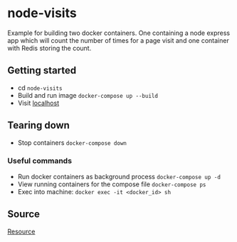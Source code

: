 # node-visits

Example for building two docker containers. One containing a node express app which will count the number of times for a page visit and one container with Redis storing the count.

## Getting started

- cd `node-visits`
- Build and run image `docker-compose up --build`
- Visit [localhost](http://localhost:4001/)

## Tearing down

- Stop containers `docker-compose down`

### Useful commands

- Run docker containers as background process `docker-compose up -d`
- View running containers for the compose file `docker-compose ps`
- Exec into machine: `docker exec -it <docker_id> sh`

## Source

[Resource](https://www.udemy.com/course/docker-and-kubernetes-the-complete-guide/)


